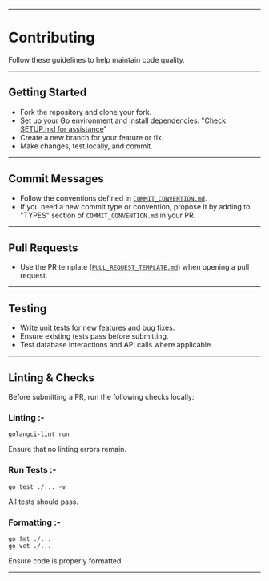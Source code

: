 
---

# Contributing

Follow these guidelines to help maintain code quality.

---

## Getting Started

- Fork the repository and clone your fork.
- Set up your Go environment and install dependencies. "[Check SETUP.md for assistance](SETUP.md)"
- Create a new branch for your feature or fix.
- Make changes, test locally, and commit.

---

## Commit Messages

- Follow the conventions defined in [`COMMIT_CONVENTION.md`](COMMIT_CONVENTION.md).
- If you need a new commit type or convention, propose it by adding to "TYPES" section of `COMMIT_CONVENTION.md` in your PR.

---

## Pull Requests

- Use the PR template ([`PULL_REQUEST_TEMPLATE.md`](PULL_REQUEST_TEMPLATE.md)) when opening a pull request.

---

## Testing

- Write unit tests for new features and bug fixes.
- Ensure existing tests pass before submitting.
- Test database interactions and API calls where applicable.

---

## Linting & Checks

Before submitting a PR, run the following checks locally:

### Linting :-

```
golangci-lint run
```

Ensure that no linting errors remain.

### Run Tests :-

```
go test ./... -v
```

All tests should pass.

### Formatting :-

```
go fmt ./...
go vet ./...
```

Ensure code is properly formatted.

---
